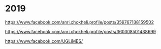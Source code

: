 # 2019

https://www.facebook.com/anri.chokheli.profile/posts/359767138159502

https://www.facebook.com/anri.chokheli.profile/posts/360308501438699

https://www.facebook.com/UGLIMES/
